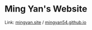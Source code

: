 # Ming Yan's Website

Link: [mingyan.site](mingyan.site) / [mingyan54.github.io](mingyan54.github.io)
